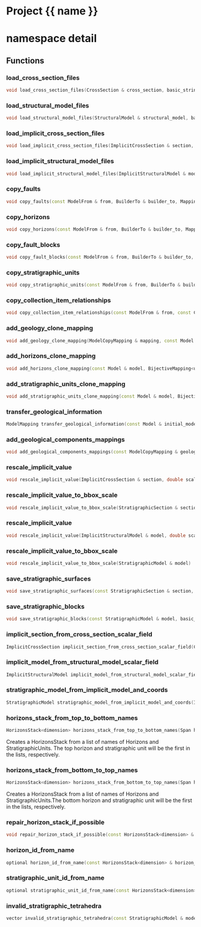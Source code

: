 <script setup>
import {useRoute} from 'vitepress'
const {path} = useRoute()
const tokens = path.split('/')
const words = tokens[2].split('-');
for (let i = 0; i < words.length; i++) {
    words[i] = words[i].charAt(0).toUpperCase() + words[i].slice(1);
    words[i] = words[i].replace('geode', 'Geode')
}
const name = words.join('-');
</script>
# Project {{ name }}

# namespace detail



## Functions

### load_cross_section_files

```cpp
void load_cross_section_files(CrossSection & cross_section, basic_string_view directory)
```


### load_structural_model_files

```cpp
void load_structural_model_files(StructuralModel & structural_model, basic_string_view directory)
```


### load_implicit_cross_section_files

```cpp
void load_implicit_cross_section_files(ImplicitCrossSection & section, basic_string_view directory)
```


### load_implicit_structural_model_files

```cpp
void load_implicit_structural_model_files(ImplicitStructuralModel & model, basic_string_view directory)
```


### copy_faults

```cpp
void copy_faults(const ModelFrom & from, BuilderTo & builder_to, Mapping & mapping)
```


### copy_horizons

```cpp
void copy_horizons(const ModelFrom & from, BuilderTo & builder_to, Mapping & mapping)
```


### copy_fault_blocks

```cpp
void copy_fault_blocks(const ModelFrom & from, BuilderTo & builder_to, Mapping & mapping)
```


### copy_stratigraphic_units

```cpp
void copy_stratigraphic_units(const ModelFrom & from, BuilderTo & builder_to, Mapping & mapping)
```


### copy_collection_item_relationships

```cpp
void copy_collection_item_relationships(const ModelFrom & from, const CollectionRangeFrom & collection_range_from, const Mapping & collection_mapping, const Mapping & item_mapping, BuilderTo & builder_to)
```


### add_geology_clone_mapping

```cpp
void add_geology_clone_mapping(ModelCopyMapping & mapping, const Model & model)
```


### add_horizons_clone_mapping

```cpp
void add_horizons_clone_mapping(const Model & model, BijectiveMapping<uuid> & horizons_mapping)
```


### add_stratigraphic_units_clone_mapping

```cpp
void add_stratigraphic_units_clone_mapping(const Model & model, BijectiveMapping<uuid> & stratigraphic_units_mapping)
```


### transfer_geological_information

```cpp
ModelMapping transfer_geological_information(const Model & initial_model, const Model & modified_model, typename Model::Builder & model_builder, const ModelGenericMapping & components_mappings)
```


### add_geological_components_mappings

```cpp
void add_geological_components_mappings(const ModelCopyMapping & geological_mappings, ModelGenericMapping & component_mappings)
```


### rescale_implicit_value

```cpp
void rescale_implicit_value(ImplicitCrossSection & section, double scaling_factor)
```


### rescale_implicit_value_to_bbox_scale

```cpp
void rescale_implicit_value_to_bbox_scale(StratigraphicSection & section)
```


### rescale_implicit_value

```cpp
void rescale_implicit_value(ImplicitStructuralModel & model, double scaling_factor)
```


### rescale_implicit_value_to_bbox_scale

```cpp
void rescale_implicit_value_to_bbox_scale(StratigraphicModel & model)
```


### save_stratigraphic_surfaces

```cpp
void save_stratigraphic_surfaces(const StratigraphicSection & section, basic_string_view prefix)
```


### save_stratigraphic_blocks

```cpp
void save_stratigraphic_blocks(const StratigraphicModel & model, basic_string_view prefix)
```


### implicit_section_from_cross_section_scalar_field

```cpp
ImplicitCrossSection implicit_section_from_cross_section_scalar_field(CrossSection && section, basic_string_view scalar_attribute_name)
```


### implicit_model_from_structural_model_scalar_field

```cpp
ImplicitStructuralModel implicit_model_from_structural_model_scalar_field(StructuralModel && model, basic_string_view scalar_attribute_name)
```


### stratigraphic_model_from_implicit_model_and_coords

```cpp
StratigraphicModel stratigraphic_model_from_implicit_model_and_coords(ImplicitStructuralModel && implicit_model, local_index_t implicit_axis)
```


### horizons_stack_from_top_to_bottom_names

```cpp
HorizonsStack<dimension> horizons_stack_from_top_to_bottom_names(Span horizons_names, Span units_names)
```


 Creates a HorizonsStack from a list of names of Horizons and StratigraphicUnits. The top horizon and stratigraphic unit will be the first in the lists, respectively.

### horizons_stack_from_bottom_to_top_names

```cpp
HorizonsStack<dimension> horizons_stack_from_bottom_to_top_names(Span horizons_names, Span units_names)
```


 Creates a HorizonsStack from a list of names of Horizons and StratigraphicUnits.The bottom horizon and stratigraphic unit will be the first in the lists, respectively.

### repair_horizon_stack_if_possible

```cpp
void repair_horizon_stack_if_possible(const HorizonsStack<dimension> & horizon_stack, HorizonsStackBuilder<dimension> & builder)
```


### horizon_id_from_name

```cpp
optional horizon_id_from_name(const HorizonsStack<dimension> & horizon_stack, basic_string_view horizon_name)
```


### stratigraphic_unit_id_from_name

```cpp
optional stratigraphic_unit_id_from_name(const HorizonsStack<dimension> & horizon_stack, basic_string_view unit_name)
```


### invalid_stratigraphic_tetrahedra

```cpp
vector invalid_stratigraphic_tetrahedra(const StratigraphicModel & model)
```




